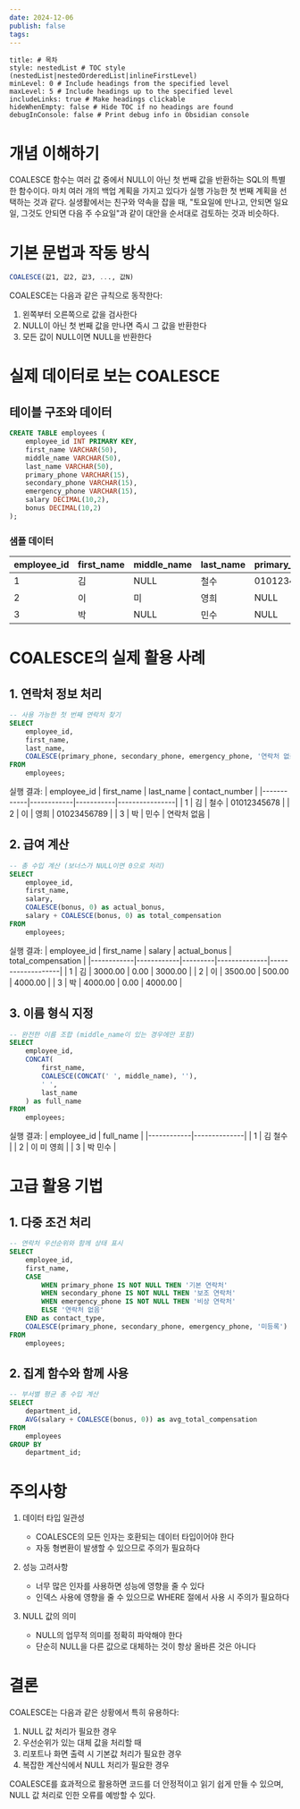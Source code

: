 ```yaml
---
date: 2024-12-06
publish: false
tags:
---
```

```table-of-contents
title: # 목차
style: nestedList # TOC style (nestedList|nestedOrderedList|inlineFirstLevel)
minLevel: 0 # Include headings from the specified level
maxLevel: 5 # Include headings up to the specified level
includeLinks: true # Make headings clickable
hideWhenEmpty: false # Hide TOC if no headings are found
debugInConsole: false # Print debug info in Obsidian console
```
# 개념 이해하기

COALESCE 함수는 여러 값 중에서 NULL이 아닌 첫 번째 값을 반환하는 SQL의 특별한 함수이다. 마치 여러 개의 백업 계획을 가지고 있다가 실행 가능한 첫 번째 계획을 선택하는 것과 같다. 실생활에서는 친구와 약속을 잡을 때, "토요일에 만나고, 안되면 일요일, 그것도 안되면 다음 주 수요일"과 같이 대안을 순서대로 검토하는 것과 비슷하다.

# 기본 문법과 작동 방식

```sql
COALESCE(값1, 값2, 값3, ..., 값N)
```

COALESCE는 다음과 같은 규칙으로 동작한다:
1. 왼쪽부터 오른쪽으로 값을 검사한다
2. NULL이 아닌 첫 번째 값을 만나면 즉시 그 값을 반환한다
3. 모든 값이 NULL이면 NULL을 반환한다

# 실제 데이터로 보는 COALESCE

## 테이블 구조와 데이터

```sql
CREATE TABLE employees (
    employee_id INT PRIMARY KEY,
    first_name VARCHAR(50),
    middle_name VARCHAR(50),
    last_name VARCHAR(50),
    primary_phone VARCHAR(15),
    secondary_phone VARCHAR(15),
    emergency_phone VARCHAR(15),
    salary DECIMAL(10,2),
    bonus DECIMAL(10,2)
);
```

### 샘플 데이터
| employee_id | first_name | middle_name | last_name | primary_phone | secondary_phone | emergency_phone | salary  | bonus   |
|------------|------------|-------------|-----------|---------------|-----------------|-----------------|---------|---------|
| 1          | 김         | NULL        | 철수      | 01012345678   | NULL           | 01098765432     | 3000.00 | NULL    |
| 2          | 이         | 미          | 영희      | NULL          | 01023456789    | NULL            | 3500.00 | 500.00  |
| 3          | 박         | NULL        | 민수      | NULL          | NULL           | NULL            | 4000.00 | NULL    |

# COALESCE의 실제 활용 사례

## 1. 연락처 정보 처리

```sql
-- 사용 가능한 첫 번째 연락처 찾기
SELECT 
    employee_id,
    first_name,
    last_name,
    COALESCE(primary_phone, secondary_phone, emergency_phone, '연락처 없음') as contact_number
FROM 
    employees;
```

실행 결과:
| employee_id | first_name | last_name | contact_number |
|------------|------------|-----------|----------------|
| 1          | 김         | 철수      | 01012345678    |
| 2          | 이         | 영희      | 01023456789    |
| 3          | 박         | 민수      | 연락처 없음    |

## 2. 급여 계산

```sql
-- 총 수입 계산 (보너스가 NULL이면 0으로 처리)
SELECT 
    employee_id,
    first_name,
    salary,
    COALESCE(bonus, 0) as actual_bonus,
    salary + COALESCE(bonus, 0) as total_compensation
FROM 
    employees;
```

실행 결과:
| employee_id | first_name | salary  | actual_bonus | total_compensation |
|------------|------------|---------|--------------|-------------------|
| 1          | 김         | 3000.00 | 0.00         | 3000.00          |
| 2          | 이         | 3500.00 | 500.00       | 4000.00          |
| 3          | 박         | 4000.00 | 0.00         | 4000.00          |

## 3. 이름 형식 지정

```sql
-- 완전한 이름 조합 (middle_name이 있는 경우에만 포함)
SELECT 
    employee_id,
    CONCAT(
        first_name,
        COALESCE(CONCAT(' ', middle_name), ''),
        ' ',
        last_name
    ) as full_name
FROM 
    employees;
```

실행 결과:
| employee_id | full_name    |
|------------|--------------|
| 1          | 김 철수      |
| 2          | 이 미 영희   |
| 3          | 박 민수      |

# 고급 활용 기법

## 1. 다중 조건 처리

```sql
-- 연락처 우선순위와 함께 상태 표시
SELECT 
    employee_id,
    first_name,
    CASE 
        WHEN primary_phone IS NOT NULL THEN '기본 연락처'
        WHEN secondary_phone IS NOT NULL THEN '보조 연락처'
        WHEN emergency_phone IS NOT NULL THEN '비상 연락처'
        ELSE '연락처 없음'
    END as contact_type,
    COALESCE(primary_phone, secondary_phone, emergency_phone, '미등록') as contact_number
FROM 
    employees;
```

## 2. 집계 함수와 함께 사용

```sql
-- 부서별 평균 총 수입 계산
SELECT 
    department_id,
    AVG(salary + COALESCE(bonus, 0)) as avg_total_compensation
FROM 
    employees
GROUP BY 
    department_id;
```

# 주의사항

1. 데이터 타입 일관성
   - COALESCE의 모든 인자는 호환되는 데이터 타입이어야 한다
   - 자동 형변환이 발생할 수 있으므로 주의가 필요하다

2. 성능 고려사항
   - 너무 많은 인자를 사용하면 성능에 영향을 줄 수 있다
   - 인덱스 사용에 영향을 줄 수 있으므로 WHERE 절에서 사용 시 주의가 필요하다

3. NULL 값의 의미
   - NULL의 업무적 의미를 정확히 파악해야 한다
   - 단순히 NULL을 다른 값으로 대체하는 것이 항상 올바른 것은 아니다

# 결론

COALESCE는 다음과 같은 상황에서 특히 유용하다:

1. NULL 값 처리가 필요한 경우
2. 우선순위가 있는 대체 값을 처리할 때
3. 리포트나 화면 출력 시 기본값 처리가 필요한 경우
4. 복잡한 계산식에서 NULL 처리가 필요한 경우

COALESCE를 효과적으로 활용하면 코드를 더 안정적이고 읽기 쉽게 만들 수 있으며, NULL 값 처리로 인한 오류를 예방할 수 있다.